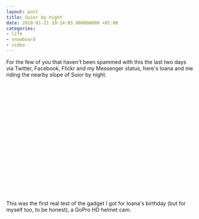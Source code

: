 ```yaml
---
layout: post
title: Suior by night
date: 2010-01-21 19:14:03.000000000 +01:00
categories:
- life
- snowboard
- video
---
```

For the few of you that haven't been spammed with this the last two days via Twitter, Facebook, Flickr and my Messenger status, here's Ioana and me riding the nearby slope of Suior by night.

<object width="500" height="300"><param name="movie" value="http://www.youtube.com/v/xTehe6NKE9I&hl=en_US&fs=1&rel=0&color1=0x2b405b&color2=0x6b8ab6&hd=1"></param><param name="allowFullScreen" value="true"></param><param name="allowscriptaccess" value="always"></param><embed src="http://www.youtube.com/v/xTehe6NKE9I&hl=en_US&fs=1&rel=0&color1=0x2b405b&color2=0x6b8ab6&hd=1" type="application/x-shockwave-flash" allowscriptaccess="always" allowfullscreen="true" width="500" height="300"></embed></object>

This was the first real test of the gadget I got for Ioana's birthday (but for myself too, to be honest), a GoPro HD helmet cam.
